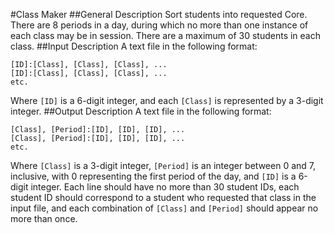 #Class Maker
##General Description
Sort students into requested Core. There are 8 periods in a day, during which no more than one instance of each class may be in session. There are a maximum of 30 students in each class.
##Input Description
A text file in the following format:

`[ID]:[Class], [Class], [Class], ...`\
`[ID]:[Class], [Class], [Class], ...`\
`etc.`

Where `[ID]` is a 6-digit integer, and each `[Class]` is represented by a 3-digit integer. 
##Output Description
A text file in the following format:

`[Class], [Period]:[ID], [ID], [ID], ...`\
`[Class], [Period]:[ID], [ID], [ID], ...`\
`etc.`

Where `[Class]` is a 3-digit integer, `[Period]` is an integer between 0 and 7, inclusive, with 0 representing the first period of the day, and `[ID]` is a 6-digit integer.
Each line should have no more than 30 student IDs, each student ID should correspond to a student who requested that class in the input file, and each combination of `[Class]` and `[Period]` should appear no more than once.
